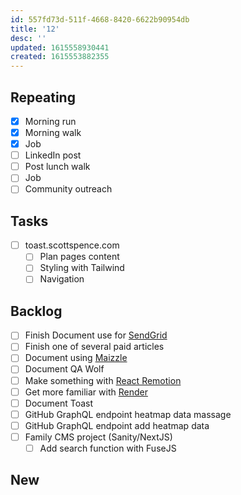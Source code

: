 ```yaml
---
id: 557fd73d-511f-4668-8420-6622b90954db
title: '12'
desc: ''
updated: 1615558930441
created: 1615553882355
---
```


## Repeating

- [x] Morning run
- [x] Morning walk
- [x] Job
- [ ] LinkedIn post
- [ ] Post lunch walk
- [ ] Job
- [ ] Community outreach

## Tasks

- [ ] toast.scottspence.com
  - [ ] Plan pages content
  - [ ] Styling with Tailwind
  - [ ] Navigation

## Backlog

- [ ] Finish Document use for [SendGrid]
- [ ] Finish one of several paid articles
- [ ] Document using [Maizzle]
- [ ] Document QA Wolf
- [ ] Make something with [React Remotion]
- [ ] Get more familiar with [Render]
- [ ] Document Toast
- [ ] GitHub GraphQL endpoint heatmap data massage
- [ ] GitHub GraphQL endpoint add heatmap data
- [ ] Family CMS project (Sanity/NextJS)
  - [ ] Add search function with FuseJS

## New

<!-- Links -->

[react remotion]:
  https://twitter.com/JNYBGR/status/1358824089960542208
[maizzle]: https://maizzle.com/
[sendgrid]: https://app.sendgrid.com
[render]: https://render.com/
